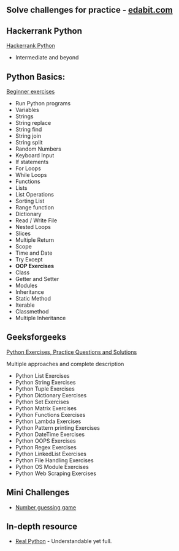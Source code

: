## Solve challenges for practice - [edabit.com](https://edabit.com/challenges)

## Hackerrank Python
[Hackerrank Python](https://www.hackerrank.com/domains/python)
- Intermediate and beyond

## Python Basics:
[Beginner exercises](https://pythonbasics.org/exercises/)
- Run Python programs
- Variables
- Strings
- String replace
- String find
- String join
- String split
- Random Numbers
- Keyboard Input
- If statements
- For Loops
- While Loops
- Functions
- Lists
- List Operations
- Sorting List
- Range function
- Dictionary
- Read / Write File
- Nested Loops
- Slices
- Multiple Return
- Scope
- Time and Date
- Try Except
- **OOP Exercises**
- Class
- Getter and Setter
- Modules
- Inheritance
- Static Method
- Iterable
- Classmethod
- Multiple Inheritance


## Geeksforgeeks
[Python Exercises, Practice Questions and Solutions](https://www.geeksforgeeks.org/python-exercises-practice-questions-and-solutions/)

Multiple approaches and complete description

- Python List Exercises
- Python String Exercises
- Python Tuple Exercises
- Python Dictionary Exercises
- Python Set Exercises
- Python Matrix Exercises
- Python Functions Exercises
- Python Lambda Exercises
- Python Pattern printing Exercises
- Python DateTime Exercises
- Python OOPS Exercises
- Python Regex Exercises
- Python LinkedList Exercises
- Python File Handling Exercises
- Python OS Module Exercises
- Python Web Scraping Exercises



## Mini Challenges
- [Number guessing game](https://www.geeksforgeeks.org/number-guessing-game-in-python/)


## In-depth resource
- [Real Python](https://realpython.com/) - Understandable yet full.
